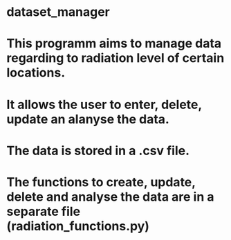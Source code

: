 # dataset_manager

# This programm aims to manage data regarding to radiation level of certain locations.
# It allows the user to enter, delete, update an alanyse the data.
# The data is stored in a .csv file.
# The functions to create, update, delete and analyse the data are in a separate file (radiation_functions.py)
